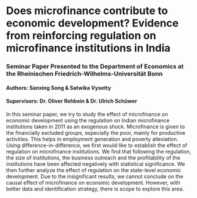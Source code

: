 # Does microfinance contribute to economic development? Evidence from reinforcing regulation on microfinance institutions in India

### Seminar Paper Presented to the Department of Economics at the Rheinischen Friedrich-Wilhelms-Universität Bonn
#### Authors: Sanxing Song & Satwika Vysetty
#### Supervisors: Dr. Oliver Rehbein & Dr. Ulrich Schüwer

In this seminar paper, we try to study the effect of microfinance on economic development using the regulation on Indian microfinance institutions taken in 2011 as an exogenous shock. Microfinance is given to the financially excluded groups, especially the poor, mainly for productive activities. This helps in employment generation and poverty alleviation. Using difference-in-difference, we first would like to establish the effect of regulation on microfinance institutions. We find that following the regulation, the size of institutions, the business outreach and the profitability of the institutions have been affected negatively with statistical significance. We then further analyze the effect of regulation on the state-level economic development. Due to the insignificant results, we cannot conclude on the causal effect of microfinance on economic development. However, with better data and identification strategy, there is scope to explore this area.
